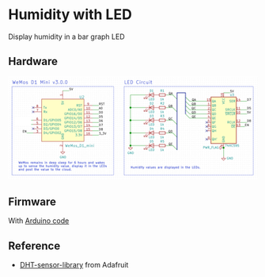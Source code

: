 # Humidity with LED

Display humidity in a bar graph LED

## Hardware

![With shift register](../shift-register/schematic.png)

## Firmware

With [Arduino code](main.ino)

## Reference

- [DHT-sensor-library](https://github.com/adafruit/DHT-sensor-library/blob/master/examples/DHTtester/DHTtester.ino) from Adafruit
